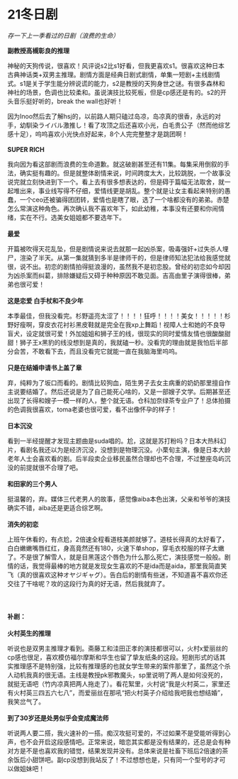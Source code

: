 # 21冬日剧

*存一下上一季看过的日剧（浪费的生命）*
<br/>

**副教授高槻彰良的推理**

神秘的天狗传说，很喜欢！风评说s2比s1好看，但我更喜欢s1。很喜欢这种日本古典神话类+双男主推理。剧情方面是经典日剧式剧情，单集一短剧+主线剧情式。s1是关于学生能分辨说谎的能力，s2是教授的天狗身世之谜。有很多森林和神社的场景，色调也比较柔和。虽说演技比较死板，但是cp感还是有的。s2的开头音乐挺好听的，break the wall也好听！

因为Inoo然后去了解hsj的，以前路人期只磕过岛凉，岛凉真的很香，永远的对手，幼馴染ライバル激推し！看了攻顶之后还喜欢小光，白毛贵公子（然而他综艺感十足），呜呜喜欢小光快点好起来，8个人完完整整才是跳团啊！
<br/><br/>
**SUPER RICH**

我向因为看这部剧而浪费的生命道歉。就这破剧甚至还有11集。每集采用倒叙的手法，确实挺有趣的。但是就整体剧情来说，时间跨度太大，比较跳脱，一个故事没说完就立刻快进到下一个。看上去有很多想表达的，但是碍于篇幅无法取舍，就一起堆出来，事业线写得不仔细，爱情线更是胡乱。整个就是让女主看起来特别的愚蠢，一个ceo还被骗得团团转，爱情也是瞎了眼，选了一个啥都没有的弟弟。赤楚怎么常演这种角色。再次确认我不喜欢年下，如此幼稚，本事没有还要和你闹情绪，实在不行。选美女姐姐都不要选年下。
<br/><br/>
**最爱**

开篇被吹得天花乱坠，但是剧情说来说去就那一起凶杀案，吸毒强奸+过失杀人埋尸，渲染了半天。从第一集就猜到多半是律师干的，但是律师知法犯法给我感觉就很，说不出。初恋的剧情拍得挺浪漫的，虽然我不是初恋股。曾经的初恋如今却因为凶杀案而纠葛，排除嫌疑后又碍于种种原因不敢见面。吉高由里子演得很棒，弟弟也很可爱！
<br/><br/>
**这是恋爱 白手杖和不良少年**

本季最佳，但我没看完。杉野遥亮太涩了！！！！狂呼！！！！美女！！！！！杉野好瘦啊，穿皮衣花衬衫黑皮鞋就是完全在我xp上舞蹈！视障人士和她的不良导盲犬，设定就很可爱！外加姐姐和狮子王的线，很现实的同时爱情友情也很酸酸甜甜！狮子王x黑豹的线没想到是真的，我就磕一秒。没看完的理由就是我怕后半部分会苦，不敢看下去，而且没看完它就能一直在我脑海里呜呜。
<br/><br/>
**只是在结婚申请书上盖了章**

弃，纯粹为了坂口而看的。剧情比较狗血，陌生男子去女主病重的奶奶那里擅自作主说要结婚了。然后还说是为了自己能死心啥的，又是一部嫂子文学。后期甚至还出现了长得和嫂子一模一样的人，整个就无语。仓科加奈绿茶专业户了！总体拍摄的色调我很喜欢，toma老婆也很可爱，看不出像怀孕的样子！
<br/><br/>
**日本沉没**

看到一半经提醒才发现主题曲是suda唱的。尬，这就是苏打粉吗？日本大热科幻片，看剧名我还以为是经济沉没，没想到是物理沉没。小栗旬主演，像是日本大龄老年人士会喜欢看的剧。后半段卖企业移民虽然合理却也不合理，不过整座岛屿沉没的前提就很不合理了吧。
<br/><br/>
**和田家的三个男人**

挺温馨的，弃。媒体三代老男人的故事，感觉像aiba本色出演，父亲和爷爷的演技确实不错，aiba还是更适合综艺啊。
<br/><br/>
**消失的初恋**

上班午休看的，有点尬，2倍速全程看道枝美颜就够了。道枝长得真的太好看了，白白嫩嫩嘴唇红红，身高竟然还有180，火速下单shop，穿毛衣校服的样子太嫩了。不是很了解雪人，就是目黑莲这个唇色为什么那么死亡，演技感觉一般般。剧情的话，我觉得最棒的地方就是发现女生喜欢的不是ida而是aida，那里我简直笑飞（真的很喜欢这种オヤジギャグ）。告白后的剧情有些迷，不知道喜不喜欢你还交往了干啥呢？攻的这段行为真的好无语，然后我就弃了。
<br/><br/><br/>
#### 补剧：

**火村英生的推理**

听说也是双男主推理才看到。斋藤工和洼田正孝的演技都很可以，火村x爱丽丝的cp感也很足，喜欢模仿福尔摩斯和华生也留了挚友纸条的这段。短剧形式的话其实推理感不是特别强，比较有推理感的也就女学生带来的案件那里了，虽然这个杀人动机我真的很无语。主线是教授pk邪教魔头，sp里说明了两人是如何没死的，就挺无语吧（竹内凉真把两人拖走了）。看花絮里，火村说“我是火村英二，家里还有火村英三四五六七八”，而爱丽丝在那吼“把火村英子介绍给我吧我也想结婚”，我笑岔气了。
<br/><br/>
**到了30岁还是处男似乎会变成魔法师**

听说两人要二搭，我火速补的一搭。痴汉攻挺可爱的，不过如果不是受能听得到心声，也不会开启这段感情吧。正常来说，暗恋其实都是没有结果的，还总是会有种对方是不是也喜欢我的错觉，结果发现并没有。总体来说是社畜下班后2倍速的茶余饭后小甜饼吧。副cp没想到我站反了！不过想想也是，只有同一个型号的才可以做姐妹吧！
